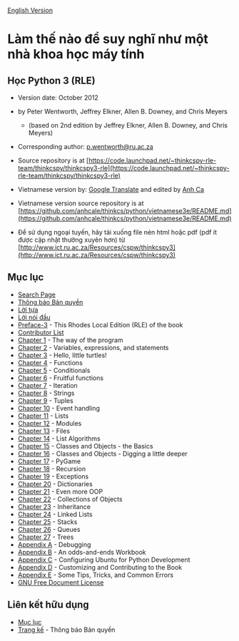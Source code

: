 [English Version](http://openbookproject.net/thinkcs/python/english3e/index.html)

# Làm thế nào để suy nghĩ như một nhà khoa học máy tính

## Học Python 3 (RLE)

- Version date: October 2012
- by Peter Wentworth, Jeffrey Elkner, Allen B. Downey, and Chris Meyers
  + (based on 2nd edition by Jeffrey Elkner, Allen B. Downey, and Chris Meyers)</div></blockquote>

- Corresponding author: [p.wentworth@ru.ac.za](mailto:p.wentworth@ru.ac.za)
- Source repository is at [https://code.launchpad.net/~thinkcspy-rle-team/thinkcspy/thinkcspy3-rle](https://code.launchpad.net/~thinkcspy-rle-team/thinkcspy/thinkcspy3-rle)

- Vietnamese version by: [Google Translate](https://translate.google.com/) and edited by [Anh Ca](mailto:anhca.net@gmail.com)
- Vietnamese version source repository is at [https://github.com/anhcale/thinkcs/python/vietnamese3e/README.md](https://github.com/anhcale/thinkcs/python/vietnamese3e/README.md)

- Để sử dụng ngoại tuyến, hãy tải xuống file nén html hoặc pdf (pdf ít được cập nhật thường xuyên hơn) từ [http://www.ict.ru.ac.za/Resources/cspw/thinkcspy3](http://www.ict.ru.ac.za/Resources/cspw/thinkcspy3)

## Mục lục

- [Search Page](search.md)
- [Thông báo Bản quyền](copyright.md)
- [Lời tựa](foreword.md)
- [Lời nói đầu](preface.md)
- [Preface-3](preface3-rle.md) - This Rhodes Local Edition (RLE) of the book
- [Contributor List](contrib.md)
- [Chapter 1](01-way_of_the_program.md) - The way of the program
- [Chapter 2](02-variables_expressions_statements.md) - Variables, expressions, and statements
- [Chapter 3](03-hello_little_turtles.md) - Hello, little turtles!
- [Chapter 4](04-functions.md) - Functions
- [Chapter 5](05-conditionals.md) - Conditionals
- [Chapter 6](06-fruitful_functions.md) - Fruitful functions
- [Chapter 7](07-iteration.md) - Iteration
- [Chapter 8](08-strings.md) - Strings
- [Chapter 9](09-tuples.md) - Tuples
- [Chapter 10](10-events.md) - Event handling
- [Chapter 11](11-lists.md) - Lists
- [Chapter 12](12-modules.md) - Modules
- [Chapter 13](13-files.md) - Files
- [Chapter 14](14-list_algorithms.md) - List Algorithms
- [Chapter 15](15-classes_and_objects_I.md) - Classes and Objects - the Basics
- [Chapter 16](16-classes_and_objects_II.md) - Classes and Objects - Digging a little deeper
- [Chapter 17](17-pygame.md) - PyGame
- [Chapter 18](18-recursion.md) - Recursion
- [Chapter 19](19-exceptions.md) - Exceptions
- [Chapter 20](20-dictionaries.md) - Dictionaries
- [Chapter 21](21-even_more_oop.md) - Even more OOP
- [Chapter 22](22-collections.md) - Collections of Objects
- [Chapter 23](23-inheritance.md) - Inheritance
- [Chapter 24](24-linked_lists.md) - Linked Lists
- [Chapter 25](25-stacks.md) - Stacks
- [Chapter 26](26-queues.md) - Queues
- [Chapter 27](27-trees.md) - Trees
- [Appendix A](28-app_a-debugging.md) - Debugging
- [Appendix B](29-app_b.md) - An odds-and-ends Workbook
- [Appendix C](30-app_c.md) - Configuring Ubuntu for Python Development
- [Appendix D](31-app_d.md) - Customizing and Contributing to the Book
- [Appendix E](32-app_e.md) - Some Tips, Tricks, and Common Errors
- [GNU Free Document License](fdl-1.3.md)

## Liên kết hữu dụng
- [Mục lục](README.md)
- [Trang kế](copyright.md) - Thông báo Bản quyền
